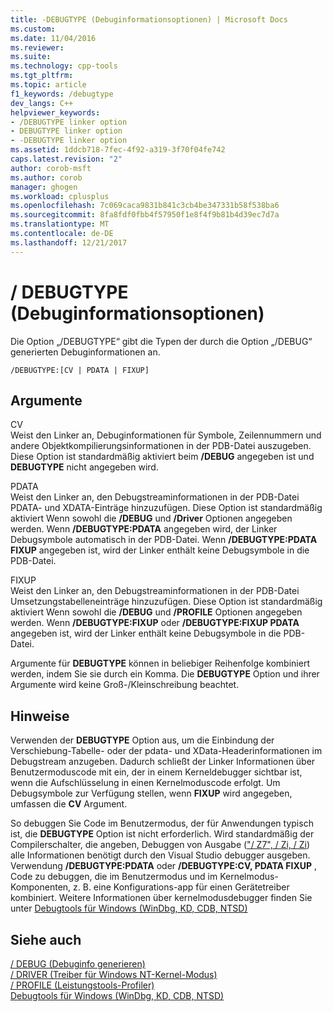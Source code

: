 ```yaml
---
title: -DEBUGTYPE (Debuginformationsoptionen) | Microsoft Docs
ms.custom: 
ms.date: 11/04/2016
ms.reviewer: 
ms.suite: 
ms.technology: cpp-tools
ms.tgt_pltfrm: 
ms.topic: article
f1_keywords: /debugtype
dev_langs: C++
helpviewer_keywords:
- /DEBUGTYPE linker option
- DEBUGTYPE linker option
- -DEBUGTYPE linker option
ms.assetid: 1ddcb718-7fec-4f92-a319-3f70f04fe742
caps.latest.revision: "2"
author: corob-msft
ms.author: corob
manager: ghogen
ms.workload: cplusplus
ms.openlocfilehash: 7c069caca9831b841c3cb4be347331b58f538ba6
ms.sourcegitcommit: 8fa8fdf0fbb4f57950f1e8f4f9b81b4d39ec7d7a
ms.translationtype: MT
ms.contentlocale: de-DE
ms.lasthandoff: 12/21/2017
---
```

# <a name="debugtype-debug-info-options"></a>/ DEBUGTYPE (Debuginformationsoptionen)
Die Option „/DEBUGTYPE“ gibt die Typen der durch die Option „/DEBUG“ generierten Debuginformationen an.  
  
```  
/DEBUGTYPE:[CV | PDATA | FIXUP]  
```  
  
## <a name="arguments"></a>Argumente  
 CV  
 Weist den Linker an, Debuginformationen für Symbole, Zeilennummern und andere Objektkompilierungsinformationen in der PDB-Datei auszugeben. Diese Option ist standardmäßig aktiviert beim **/DEBUG** angegeben ist und **DEBUGTYPE** nicht angegeben wird.  
  
 PDATA  
 Weist den Linker an, den Debugstreaminformationen in der PDB-Datei PDATA- und XDATA-Einträge hinzuzufügen. Diese Option ist standardmäßig aktiviert Wenn sowohl die **/DEBUG** und **/Driver** Optionen angegeben werden. Wenn **/DEBUGTYPE:PDATA** angegeben wird, der Linker Debugsymbole automatisch in der PDB-Datei. Wenn **/DEBUGTYPE:PDATA FIXUP** angegeben ist, wird der Linker enthält keine Debugsymbole in die PDB-Datei.  
  
 FIXUP  
 Weist den Linker an, den Debugstreaminformationen in der PDB-Datei Umsetzungstabelleneinträge hinzuzufügen. Diese Option ist standardmäßig aktiviert Wenn sowohl die **/DEBUG** und **/PROFILE** Optionen angegeben werden. Wenn **/DEBUGTYPE:FIXUP** oder **/DEBUGTYPE:FIXUP PDATA** angegeben ist, wird der Linker enthält keine Debugsymbole in die PDB-Datei.  
  
 Argumente für **DEBUGTYPE** können in beliebiger Reihenfolge kombiniert werden, indem Sie sie durch ein Komma. Die **DEBUGTYPE** Option und ihrer Argumente wird keine Groß-/Kleinschreibung beachtet.  
  
## <a name="remarks"></a>Hinweise  
 Verwenden der **DEBUGTYPE** Option aus, um die Einbindung der Verschiebung-Tabelle- oder der pdata- und XData-Headerinformationen im Debugstream anzugeben. Dadurch schließt der Linker Informationen über Benutzermoduscode mit ein, der in einem Kerneldebugger sichtbar ist, wenn die Aufschlüsselung in einen Kernelmoduscode erfolgt. Um Debugsymbole zur Verfügung stellen, wenn **FIXUP** wird angegeben, umfassen die **CV** Argument.  
  
 So debuggen Sie Code im Benutzermodus, der für Anwendungen typisch ist, die **DEBUGTYPE** Option ist nicht erforderlich. Wird standardmäßig der Compilerschalter, die angeben, Debuggen von Ausgabe (["/ Z7", / Zi, / Zi](../../build/reference/z7-zi-zi-debug-information-format.md)) alle Informationen benötigt durch den Visual Studio debugger ausgeben. Verwendung **/DEBUGTYPE:PDATA** oder **/DEBUGTYPE:CV, PDATA FIXUP** , Code zu debuggen, die im Benutzermodus und im Kernelmodus-Komponenten, z. B. eine Konfigurations-app für einen Gerätetreiber kombiniert. Weitere Informationen über kernelmodusdebugger finden Sie unter [Debugtools für Windows (WinDbg, KD, CDB, NTSD)](http://go.microsoft.com/fwlink/p?LinkID=285651)  
  
## <a name="see-also"></a>Siehe auch  
 [/ DEBUG (Debuginfo generieren)](../../build/reference/debug-generate-debug-info.md)   
 [/ DRIVER (Treiber für Windows NT-Kernel-Modus)](../../build/reference/driver-windows-nt-kernel-mode-driver.md)   
 [/ PROFILE (Leistungstools-Profiler)](../../build/reference/profile-performance-tools-profiler.md)   
 [Debugtools für Windows (WinDbg, KD, CDB, NTSD)](http://go.microsoft.com/fwlink/p?LinkID=285651)